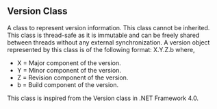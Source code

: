 ## Version Class
A class to represent version information. This class cannot be inherited. This class is thread-safe as it is immutable and can be freely shared between threads without any external synchronization. 
A version object represented by this class is of the following format:
X.Y.Z.b
where,
 * X = Major component of the version.
 * Y = Minor component of the version.
 * Z = Revision component of the version.
 * b = Build component of the version.

This class is inspired from the Version class in .NET Framework 4.0.
